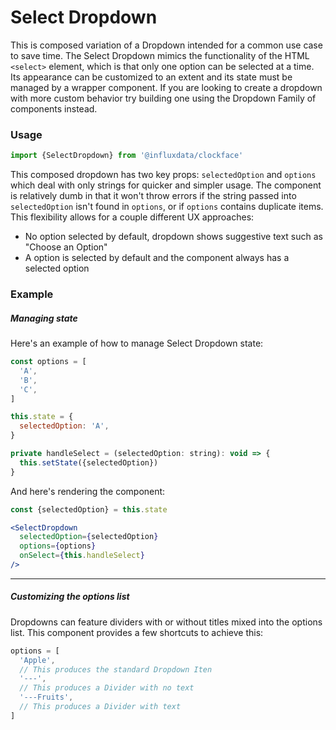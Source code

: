 # Select Dropdown

This is composed variation of a Dropdown intended for a common use case to save time. The Select Dropdown mimics the functionality of the HTML `<select>` element, which is that only one option can be selected at a time. Its appearance can be customized to an extent and its state must be managed by a wrapper component. If you are looking to create a dropdown with more custom behavior try building one using the Dropdown Family of components instead.

### Usage
```jsx
import {SelectDropdown} from '@influxdata/clockface'
```

This composed dropdown has two key props: `selectedOption` and `options` which deal with only strings for quicker and simpler usage. The component is relatively dumb in that it won't throw errors if the string passed into `selectedOption` isn't found in `options`, or if `options` contains duplicate items. This flexibility allows for a couple different UX approaches:

- No option selected by default, dropdown shows suggestive text such as "Choose an Option"
- A option is selected by default and the component always has a selected option


### Example
<!-- STORY -->

##### Managing state

Here's an example of how to manage Select Dropdown state:

```jsx
const options = [
  'A',
  'B',
  'C',
]

this.state = {
  selectedOption: 'A',
}

private handleSelect = (selectedOption: string): void => {
  this.setState({selectedOption})
}
```

And here's rendering the component:
```jsx
const {selectedOption} = this.state

<SelectDropdown
  selectedOption={selectedOption}
  options={options}
  onSelect={this.handleSelect}
/>
```

---

##### Customizing the options list

Dropdowns can feature dividers with or without titles mixed into the options list. This component provides a few shortcuts to achieve this:

```jsx
options = [
  'Apple',
  // This produces the standard Dropdown Iten
  '---',
  // This produces a Divider with no text
  '---Fruits',
  // This produces a Divider with text
]
```


<!-- STORY HIDE START -->

<!-- STORY HIDE END -->

<!-- PROPS -->
